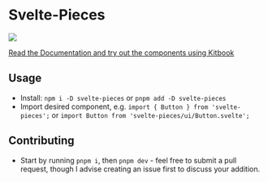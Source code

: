 # Svelte-Pieces
<a href="https://www.npmjs.com/package/svelte-pieces"><img src="https://img.shields.io/npm/v/svelte-pieces?color=729B1B&label="></a>

[Read the Documentation and try out the components using Kitbook](https://svelte-pieces.vercel.app/) 

## Usage

- Install: `npm i -D svelte-pieces` or `pnpm add -D svelte-pieces`
- Import desired component, e.g. `import { Button } from 'svelte-pieces';` or `import Button from 'svelte-pieces/ui/Button.svelte';`

## Contributing
- Start by running `pnpm i`, then `pnpm dev` - feel free to submit a pull request, though I advise creating an issue first to discuss your addition.
